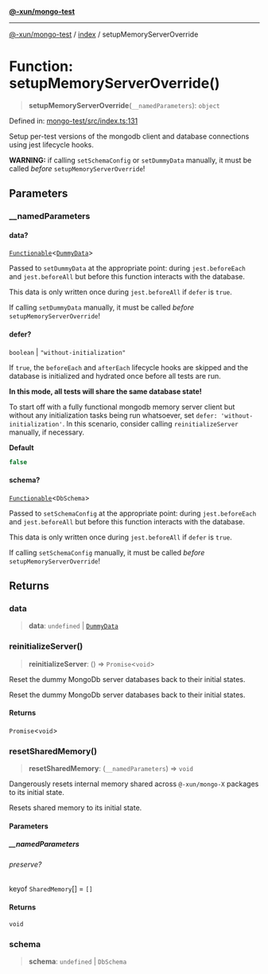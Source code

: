 [**@-xun/mongo-test**](../../README.md)

***

[@-xun/mongo-test](../../README.md) / [index](../README.md) / setupMemoryServerOverride

# Function: setupMemoryServerOverride()

> **setupMemoryServerOverride**(`__namedParameters`): `object`

Defined in: [mongo-test/src/index.ts:131](https://github.com/Xunnamius/mongo-utils/blob/a6c2112fab3deadd3d025a547cf8d9c912b8daa6/packages/mongo-test/src/index.ts#L131)

Setup per-test versions of the mongodb client and database connections using
jest lifecycle hooks.

**WARNING:** if calling `setSchemaConfig` or `setDummyData` manually, it must
be called _before_ `setupMemoryServerOverride`!

## Parameters

### \_\_namedParameters

#### data?

[`Functionable`](../type-aliases/Functionable.md)\<[`DummyData`](../type-aliases/DummyData.md)\>

Passed to `setDummyData` at the appropriate point: during `jest.beforeEach`
and `jest.beforeAll` but before this function interacts with the database.

This data is only written once during `jest.beforeAll` if `defer` is
`true`.

If calling `setDummyData` manually, it must be called _before_
`setupMemoryServerOverride`!

#### defer?

`boolean` \| `"without-initialization"`

If `true`, the `beforeEach` and `afterEach` lifecycle hooks are skipped and
the database is initialized and hydrated once before all tests are run.

**In this mode, all tests will share the same database state!**

To start off with a fully functional mongodb memory server client but
without any initialization tasks being run whatsoever, set `defer:
'without-initialization'`. In this scenario, consider calling
`reinitializeServer` manually, if necessary.

**Default**

```ts
false
```

#### schema?

[`Functionable`](../type-aliases/Functionable.md)\<`DbSchema`\>

Passed to `setSchemaConfig` at the appropriate point: during
`jest.beforeEach` and `jest.beforeAll` but before this function interacts
with the database.

This data is only written once during `jest.beforeAll` if `defer` is
`true`.

If calling `setSchemaConfig` manually, it must be called _before_
`setupMemoryServerOverride`!

## Returns

### data

> **data**: `undefined` \| [`DummyData`](../type-aliases/DummyData.md)

### reinitializeServer()

> **reinitializeServer**: () => `Promise`\<`void`\>

Reset the dummy MongoDb server databases back to their initial states.

Reset the dummy MongoDb server databases back to their initial states.

#### Returns

`Promise`\<`void`\>

### resetSharedMemory()

> **resetSharedMemory**: (`__namedParameters`) => `void`

Dangerously resets internal memory shared across `@-xun/mongo-X` packages
to its initial state.

Resets shared memory to its initial state.

#### Parameters

##### \_\_namedParameters

###### preserve?

keyof `SharedMemory`[] = `[]`

#### Returns

`void`

### schema

> **schema**: `undefined` \| `DbSchema`
